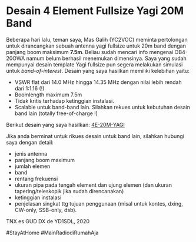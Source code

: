 # Desain 4 Element Fullsize Yagi 20M Band

Beberapa hari lalu, teman saya, Mas Galih (YC2VOC) meminta pertolongan untuk dirancangkan sebuah antenna yagi fullsize untuk 20m band dengan panjang boom maksimum **7.5m**. Beliau sudah mencari info mengenai OB4-20OWA namum belum berhasil menemukan dimensinya. Saya yang sudah mempunyai desain template Yagi fullsize pun segera melakukan simulasi untuk *band-of-interest*. 
Desain yang saya hasilkan memiliki kelebihan yaitu:
* VSWR flat dari 14.0 MHz hingga 14.35 MHz dengan nilai lebih rendah dari 1:1.16 (!)
* Boomlength maximum 7.5m
* Tidak kritis terhadap ketinggian instalasi.
* Scalable untuk band-band lain. Silahkan rekues untuk kebutuhan desain band lain (totally free-of-charge !)

Berikut desain yang saya hasilkan:
[4E-20M-YAGI](https://handiko.github.io/4E-20M-YAGI/)

Jika anda berminat untuk rikues desain untuk band lain, silahkan hubungi saya dengan detail:
* jenis antenna
* panjang boom maximum
* jumlah elemen
* band
* rentang frekuensi
* ukuran pipa pada tengah element dan ujung elemen (dan ukuran tapering/teleskopik jika sudah direncanakan)
* ketinggian instalasi
* penjelasan singkat ttg tujuan penggunaan (misal untuk kontes, dxing, CW-only, SSB-only, dsb).

TNX es GUD DX
de YD1SDL, 2020

#StayAtHome #MainRadiodiRumahAja
